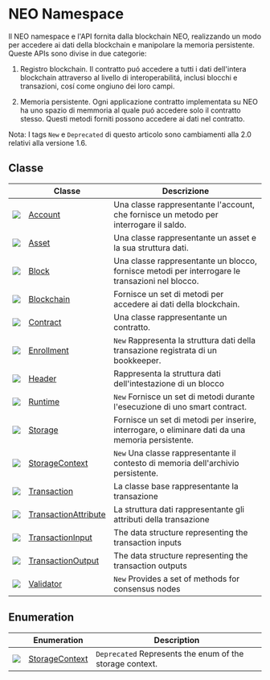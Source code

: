 # NEO Namespace

Il NEO namespace e l'API fornita dalla blockchain NEO, realizzando un modo per accedere ai dati della blockchain e manipolare la memoria persistente. Queste APIs sono divise in due categorie:

1. Registro blockchain. Il contratto puó accedere a tutti i dati dell'intera blockchain attraverso al livello di interoperabilitá, inclusi blocchi e transazioni, cosí come ongiuno dei loro campi.

2. Memoria persistente. Ogni applicazione contratto implementata su NEO ha uno spazio di memmoria al quale puó accedere solo il contratto stesso. Questi metodi forniti possono accedere ai dati nel contratto.

Nota: I tags `New` e `Deprecated` di questo articolo sono cambiamenti alla 2.0 relativi alla versione 1.6.

## Classe

| | Classe | Descrizione |
| ---------------------------------------- | ---------------------------------------- | ---------------------- |
| ![](https://i-msdn.sec.s-msft.com/dynimg/IC29808.jpeg) | [Account](neo/Account.md)          | Una classe rappresentante l'account, che fornisce un metodo per interrogare il saldo.      |
| ![](https://i-msdn.sec.s-msft.com/dynimg/IC29808.jpeg) | [Asset](neo/Asset.md)              | Una classe rappresentante un asset e la sua struttura dati.         |
| ![](https://i-msdn.sec.s-msft.com/dynimg/IC29808.jpeg) | [Block](neo/Block.md)              | Una classe rappresentante un blocco, fornisce metodi per interrogare le transazioni nel blocco.  |
| ![](https://i-msdn.sec.s-msft.com/dynimg/IC29808.jpeg) | [Blockchain](neo/Blockchain.md)    | Fornisce un set di metodi per accedere ai dati della blockchain.    |
| ![](https://i-msdn.sec.s-msft.com/dynimg/IC29808.jpeg) | [Contract](neo/Contract.md)        | Una classe rappresentante un contratto.                |
| ![](https://i-msdn.sec.s-msft.com/dynimg/IC29808.jpeg) | [Enrollment](neo/Enrollment.md)    | `New` Rappresenta la struttura dati della transazione registrata di  un bookkeeper. |
| ![](https://i-msdn.sec.s-msft.com/dynimg/IC29808.jpeg) | [Header](neo/Header.md)            | Rappresenta la struttura dati dell'intestazione di un blocco           |
| ![](https://i-msdn.sec.s-msft.com/dynimg/IC29808.jpeg) | [Runtime](neo/Runtime.md)          | `New` Fornisce un set di metodi durante l'esecuzione di uno smart contract.   |
| ![](https://i-msdn.sec.s-msft.com/dynimg/IC29808.jpeg) | [Storage](neo/Storage.md)          | Fornisce un set di metodi per inserire, interrogare, o eliminare dati da una memoria persistente.   |
| ![](https://i-msdn.sec.s-msft.com/dynimg/IC29808.jpeg) | [StorageContext](neo/StorageContext.md) | `New` Una classe rappresentante il contesto di memoria dell'archivio persistente. |
| ![](https://i-msdn.sec.s-msft.com/dynimg/IC29808.jpeg) | [Transaction](neo/Transaction.md)  |  La classe base rappresentante la transazione            |
| ![](https://i-msdn.sec.s-msft.com/dynimg/IC29808.jpeg) | [TransactionAttribute](neo/TransactionAttribute.md) | La struttura dati rappresentante gli attributi della transazione          |
| ![](https://i-msdn.sec.s-msft.com/dynimg/IC29808.jpeg) | [TransactionInput](neo/TransactionInput.md) | The data structure representing the transaction inputs         |
| ![](https://i-msdn.sec.s-msft.com/dynimg/IC29808.jpeg) | [TransactionOutput](neo/TransactionOutput.md) | The data structure representing the transaction outputs         |
| ![](https://i-msdn.sec.s-msft.com/dynimg/IC29808.jpeg) | [Validator](neo/Validator.md)      | `New` Provides a set of methods for consensus nodes      |

## Enumeration

|  | Enumeration | Description |
| ---------------------------------------- | ---------------------------------------- | ----------------------- |
| ![](https://i-msdn.sec.s-msft.com/dynimg/IC134134.jpeg) | [StorageContext](neo/StorageContext2.md) | `Deprecated`  Represents the enum of the storage context. |
